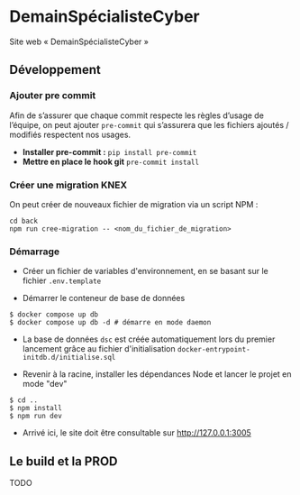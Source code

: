 # DemainSpécialisteCyber

Site web « DemainSpécialisteCyber »

## Développement

### Ajouter pre commit

Afin de s’assurer que chaque commit respecte les règles d’usage de l’équipe, on peut ajouter `pre-commit` qui s’assurera que les fichiers ajoutés / modifiés respectent nos usages.

- **Installer pre-commit :** `pip install pre-commit`
- **Mettre en place le hook git** `pre-commit install`

### Créer une migration KNEX

On peut créer de nouveaux fichier de migration via un script NPM :

```shell
cd back
npm run cree-migration -- <nom_du_fichier_de_migration>
```

### Démarrage

- Créer un fichier de variables d'environnement, en se basant sur le fichier `.env.template`

- Démarrer le conteneur de base de données

```shell
$ docker compose up db
$ docker compose up db -d # démarre en mode daemon
```

- La base de données `dsc` est créée automatiquement lors du premier lancement grâce au fichier d'initialisation `docker-entrypoint-initdb.d/initialise.sql`

- Revenir à la racine, installer les dépendances Node et lancer le projet en mode "dev"

```shell
$ cd ..
$ npm install
$ npm run dev
```

- Arrivé ici, le site doit être consultable sur http://127.0.0.1:3005

## Le build et la PROD

TODO
